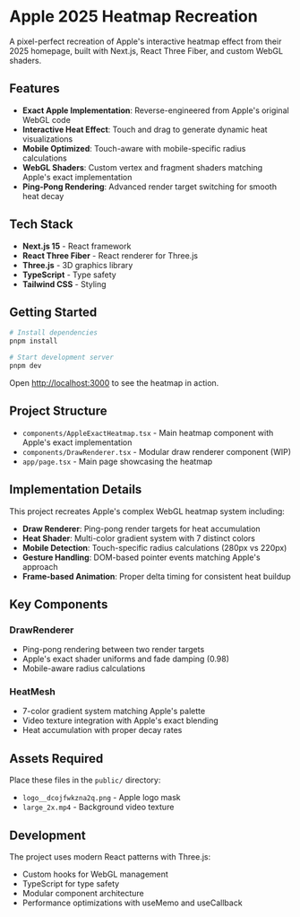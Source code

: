 # Apple 2025 Heatmap Recreation

A pixel-perfect recreation of Apple's interactive heatmap effect from their 2025 homepage, built with Next.js, React Three Fiber, and custom WebGL shaders.

## Features

- **Exact Apple Implementation**: Reverse-engineered from Apple's original WebGL code
- **Interactive Heat Effect**: Touch and drag to generate dynamic heat visualizations
- **Mobile Optimized**: Touch-aware with mobile-specific radius calculations
- **WebGL Shaders**: Custom vertex and fragment shaders matching Apple's exact implementation
- **Ping-Pong Rendering**: Advanced render target switching for smooth heat decay

## Tech Stack

- **Next.js 15** - React framework
- **React Three Fiber** - React renderer for Three.js
- **Three.js** - 3D graphics library
- **TypeScript** - Type safety
- **Tailwind CSS** - Styling

## Getting Started

```bash
# Install dependencies
pnpm install

# Start development server
pnpm dev
```

Open [http://localhost:3000](http://localhost:3000) to see the heatmap in action.

## Project Structure

- `components/AppleExactHeatmap.tsx` - Main heatmap component with Apple's exact implementation
- `components/DrawRenderer.tsx` - Modular draw renderer component (WIP)
- `app/page.tsx` - Main page showcasing the heatmap

## Implementation Details

This project recreates Apple's complex WebGL heatmap system including:

- **Draw Renderer**: Ping-pong render targets for heat accumulation
- **Heat Shader**: Multi-color gradient system with 7 distinct colors
- **Mobile Detection**: Touch-specific radius calculations (280px vs 220px)
- **Gesture Handling**: DOM-based pointer events matching Apple's approach
- **Frame-based Animation**: Proper delta timing for consistent heat buildup

## Key Components

### DrawRenderer
- Ping-pong rendering between two render targets
- Apple's exact shader uniforms and fade damping (0.98)
- Mobile-aware radius calculations

### HeatMesh  
- 7-color gradient system matching Apple's palette
- Video texture integration with Apple's exact blending
- Heat accumulation with proper decay rates

## Assets Required

Place these files in the `public/` directory:
- `logo__dcojfwkzna2q.png` - Apple logo mask
- `large_2x.mp4` - Background video texture

## Development

The project uses modern React patterns with Three.js:
- Custom hooks for WebGL management
- TypeScript for type safety
- Modular component architecture
- Performance optimizations with useMemo and useCallback
